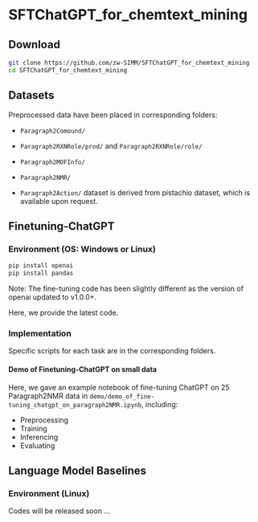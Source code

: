 # SFTChatGPT_for_chemtext_mining

## Download
```bash
git clone https://github.com/zw-SIMM/SFTChatGPT_for_chemtext_mining
cd SFTChatGPT_for_chemtext_mining
```

## Datasets

Preprocessed data have been placed in corresponding folders:

- ```Paragraph2Comound/```

- ```Paragraph2RXNRole/prod/``` and ```Paragraph2RXNRole/role/```

- ```Paragraph2MOFInfo/```

- ```Paragraph2NMR/```

- ```Paragraph2Action/``` dataset is derived from pistachio dataset, which is available upon request.

## Finetuning-ChatGPT

### Environment (OS: Windows or Linux)

```bash
pip install openai
pip install pandas
```
Note: The fine-tuning code has been slightly different as the version of openai updated to v1.0.0+.

Here, we provide the latest code.

### Implementation

Specific scripts  for each task are in the corresponding folders.

####  Demo of Finetuning-ChatGPT on small data

Here, we gave an example notebook of fine-tuning ChatGPT on 25 Paragraph2NMR data in ```demo/demo_of_fine-tuning_chatgpt_on_paragraph2NMR.ipynb```, including:

 - Preprocessing
 - Training
 - Inferencing
 - Evaluating

## Language Model Baselines

### Environment (Linux)

Codes will be released soon ...

